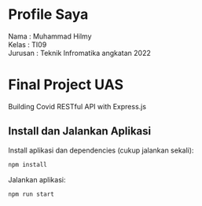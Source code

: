 # Profile Saya
Nama        : Muhammad Hilmy  
Kelas       : TI09  
Jurusan     : Teknik Infromatika angkatan 2022

# Final Project UAS

Building Covid RESTful API with Express.js

## Install dan Jalankan Aplikasi

Install aplikasi dan dependencies (cukup jalankan sekali):

```bash
npm install
```

Jalankan aplikasi:

```bash
npm run start
```
